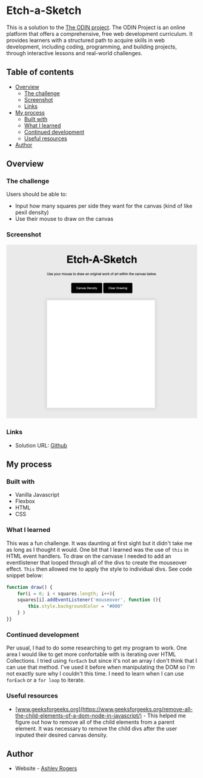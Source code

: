 # Etch-a-Sketch

This is a solution to the [The ODIN project](https://www.theodinproject.com/lessons/foundations-etch-a-sketch). The ODIN Project is an online platform that offers a comprehensive, free web development curriculum. It provides learners with a structured path to acquire skills in web development, including coding, programming, and building projects, through interactive lessons and real-world challenges.

## Table of contents

- [Overview](#overview)
  - [The challenge](#the-challenge)
  - [Screenshot](#screenshot)
  - [Links](#links)
- [My process](#my-process)
  - [Built with](#built-with)
  - [What I learned](#what-i-learned)
  - [Continued development](#continued-development)
  - [Useful resources](#useful-resources)
- [Author](#author)


## Overview

### The challenge

Users should be able to:
- Input how many squares per side they want for the canvas (kind of like pexil density)
- Use their mouse to draw on the canvas

### Screenshot

![](./screenshot.png)

### Links

- Solution URL: [Github](https://arogersrenee.github.io/etch-a-sketch/)

## My process

### Built with

- Vanilla Javascript
- Flexbox
- HTML
- CSS

### What I learned

This was a fun challenge. It was daunting at first sight but it didn't take me as long as I thought it would. One bit that I learned was the use of `this` in HTML event handlers. To draw on the canvase I needed to add an eventlistener that looped through all of the divs to create the mouseover effect. `This` then allowed me to apply the style to individual divs. See code snippet below:
```js
function draw() {
    for(i = 0; i < squares.length; i++){
    squares[i].addEventListener('mouseover', function (){
        this.style.backgroundColor = "#000"
    } )
}}
```

### Continued development

Per usual, I had to do some researching to get my program to work. One area I would like to get more confortable with is iterating over HTML Collections. I tried using `forEach` but since it's not an array I don't think that I can use that method. I've used it before when manipulating the DOM so I'm not exactly sure why I couldn't this time. I need to learn when I can use `forEach` or a `for loop` to iterate.


### Useful resources

- [www.geeksforgeeks.org](https://www.geeksforgeeks.org/remove-all-the-child-elements-of-a-dom-node-in-javascript/) - This helped me figure out how to remove all of the child elements from a parent element. It was necessary to remove the child divs after the user inputed their desired canvas density. 

## Author

- Website - [Ashley Rogers](https://www.finalfinalv1.com)


